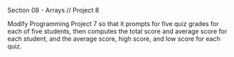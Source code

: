 Section 08 - Arrays // Project 8

Modify Programming Project 7 so that it prompts for five quiz grades for each of five students,
then computes the total score and average score for each student, and the average score, high
score, and low score for each quiz.